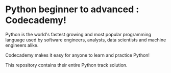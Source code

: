 <h1>Python beginner to advanced : Codecademy!</h1>

Python is the world's fastest growing and most popular programming language used by software engineers, analysts, data scientists and
machine engineers alike.

Codecademy makes it easy for anyone to learn and practice Python!

This repository contains their entire Python track solution.
